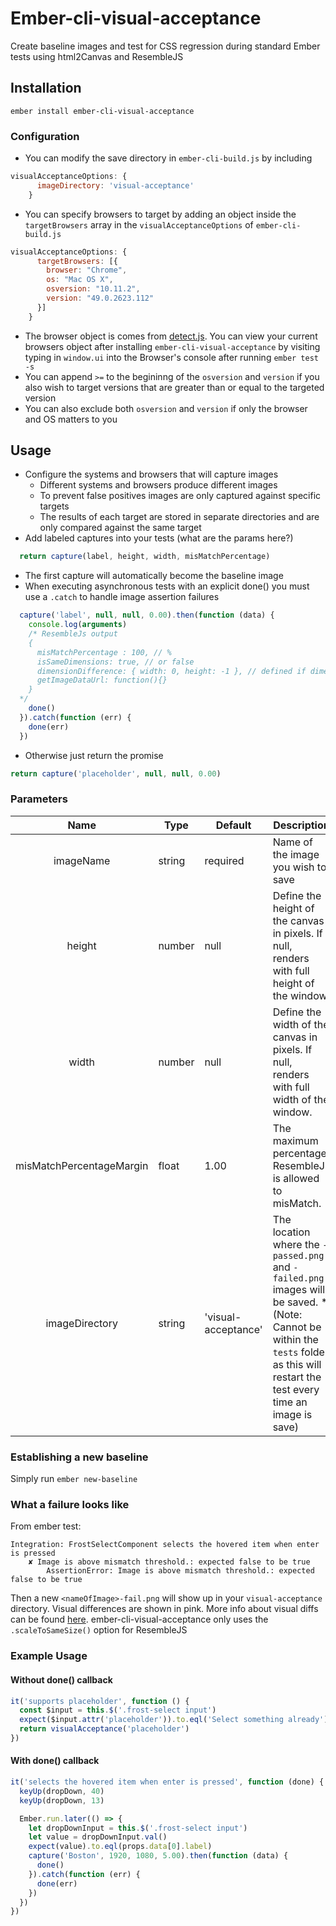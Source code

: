 # Ember-cli-visual-acceptance

Create baseline images and test for CSS regression during standard Ember tests using html2Canvas and ResembleJS

## Installation

`ember install ember-cli-visual-acceptance`
### Configuration
* You can modify the save directory in `ember-cli-build.js` by including
```javascript
visualAcceptanceOptions: {
      imageDirectory: 'visual-acceptance'
    }
``` 
* You can specify browsers to target by adding an object inside the `targetBrowsers` array in the `visualAcceptanceOptions` of `ember-cli-build.js`
```javascript
visualAcceptanceOptions: {
      targetBrowsers: [{
        browser: "Chrome",
        os: "Mac OS X",
        osversion: "10.11.2",
        version: "49.0.2623.112"
      }]
    }
```
  * The browser object is comes from [detect.js](https://github.com/benbscholz/detect/blob/master/src/detect.js#L6-L11). You can view your current browsers object after installing `ember-cli-visual-acceptance` by visiting typing in `window.ui` into the Browser's console after running `ember test -s`
  * You can append `>=` to the begininng of the `osversion` and `version` if you also wish to target versions that are greater than or equal to the targeted version
  * You can also exclude both `osversion` and `version` if only the browser and OS matters to you
## Usage

  * Configure the systems and browsers that will capture images
    * Different systems and browsers produce different images
    * To prevent false positives images are only captured against specific targets
    * The results of each target are stored in separate directories and are only compared against the same target
  * Add labeled captures into your tests (what are the params here?)
  ```javascript
    return capture(label, height, width, misMatchPercentage)
  ```
  * The first capture will automatically become the baseline image
  * When executing asynchronous tests with an explicit done() you must use a `.catch` to handle image assertion failures
  ```javascript
    capture('label', null, null, 0.00).then(function (data) {
      console.log(arguments)  
      /* ResembleJs output
      {
        misMatchPercentage : 100, // %
        isSameDimensions: true, // or false
        dimensionDifference: { width: 0, height: -1 }, // defined if dimensions are not the same
        getImageDataUrl: function(){}
      }
    */
      done()
    }).catch(function (err) {
      done(err)
    })
```
  * Otherwise just return the promise
```javascript
return capture('placeholder', null, null, 0.00)
```


### Parameters
|           Name           | Type   | Default             | Description                                                                                                                                                                         |
|:------------------------:|--------|---------------------|-------------------------------------------------------------------------------------------------------------------------------------------------------------------------------------|
| imageName                | string | required            | Name of the image you wish to save                                                                                                                                                  |
| height                   | number | null                | Define the height of the canvas in pixels. If null, renders with full height of the window.                                                                                         |
| width                    | number | null                | Define the width of the canvas in pixels. If null, renders with full width of the window.                                                                                           |
| misMatchPercentageMargin | float  | 1.00                | The maximum percentage ResembleJs is allowed to misMatch.                                                                                                                           |
| imageDirectory           | string | 'visual-acceptance' | The location where the `-passed.png` and `-failed.png` images will be saved. *(Note: Cannot be within the `tests` folder as this will restart the test every time an image is save) |

### Establishing a new baseline
Simply run `ember new-baseline`

### What a failure looks like
From ember test:
```
Integration: FrostSelectComponent selects the hovered item when enter is pressed
    ✘ Image is above mismatch threshold.: expected false to be true
        AssertionError: Image is above mismatch threshold.: expected false to be true
```

Then a new `<nameOfImage>-fail.png` will show up in your `visual-acceptance` directory. 
Visual differences are shown in pink. 
More info about visual diffs can be found [here](https://github.com/Huddle/Resemble.js). 
ember-cli-visual-acceptance only uses the `.scaleToSameSize()` option for ResembleJS

### Example Usage

#### Without done() callback
```javascript
it('supports placeholder', function () {
  const $input = this.$('.frost-select input')
  expect($input.attr('placeholder')).to.eql('Select something already')
  return visualAcceptance('placeholder')
})
```

#### With done() callback
```javascript
it('selects the hovered item when enter is pressed', function (done) {
  keyUp(dropDown, 40)
  keyUp(dropDown, 13)

  Ember.run.later(() => {
    let dropDownInput = this.$('.frost-select input')
    let value = dropDownInput.val()
    expect(value).to.eql(props.data[0].label)
    capture('Boston', 1920, 1080, 5.00).then(function (data) {
      done()
    }).catch(function (err) {
      done(err)
    })
  })
})
```
